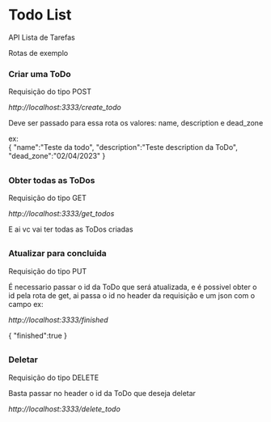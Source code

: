 <h1>Todo List</h1>
<p>API Lista de Tarefas</p>
<p>Rotas de exemplo</p>
<h3>Criar uma ToDo</h3>
<p>Requisição do tipo POST</p>
<p><i>http://localhost:3333/create_todo</i></p>
<p>Deve ser passado para essa rota os valores: name, description e dead_zone</p>
<p>ex:
<br>
{
	"name":"Teste da todo",
	"description":"Teste description da ToDo",
	"dead_zone":"02/04/2023"
}
</p>
<h2></h2>
<h3>Obter todas as ToDos</h3>
<p>Requisição do tipo GET</p>
<p><i>http://localhost:3333/get_todos</i></p>
<p>E ai vc vai ter todas as ToDos criadas</p>
<h2></h2>
<h3>Atualizar para concluida</h3>
<p>Requisição do tipo PUT</p>
<p>É necessario passar o id da ToDo que será atualizada, e é possivel obter o id pela rota de get, ai passa o id no header da requisição e um json com o campo ex:</p>
<p><i>http://localhost:3333/finished</i></p>
<p>
	{
	"finished":true
	}
</p>
<h2></h2>
<h3>Deletar</h3>
<p>Requisição do tipo DELETE</p>
<p>Basta passar no header o id da ToDo que deseja deletar</p>
<p><i>http://localhost:3333/delete_todo</i></p>

